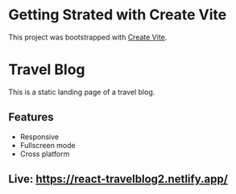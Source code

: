 # Getting Strated with Create Vite 


 This project was bootstrapped with [Create Vite](https://vitejs.dev/guide/).
# Travel Blog
This is a static landing page of a travel blog.










## Features

- Responsive
- Fullscreen mode
- Cross platform


## Live: https://react-travelblog2.netlify.app/
